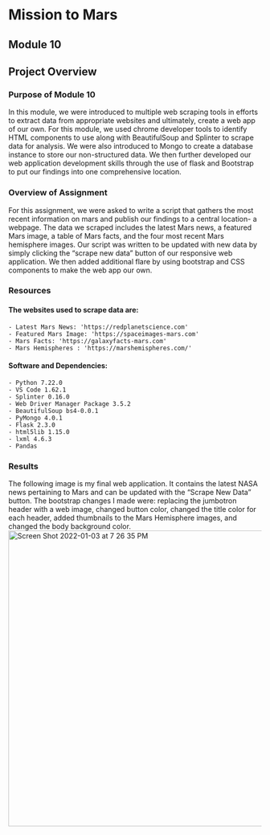 # Mission to Mars
## Module 10 

## Project Overview 
### Purpose of Module 10 
In this module, we were introduced to multiple web scraping tools in efforts to extract data from appropriate websites and ultimately, create a web app of our own. For this module, we used chrome developer tools to identify HTML components to use along with BeautifulSoup and Splinter to scrape data for analysis. We were also introduced to Mongo to create a database instance to store our non-structured data. We then further developed our web application development skills through the use of flask and Bootstrap to put our findings into one comprehensive location. 

### Overview of Assignment 
For this assignment, we were asked to write a script that gathers the most recent information on mars and publish our findings to a central location- a webpage. The data we scraped includes the latest Mars news, a featured Mars image, a table of Mars facts, and the four most recent Mars hemisphere images. Our script was written to be updated with new data by simply clicking the “scrape new data” button of our responsive web application. We then added additional flare by using bootstrap and CSS components to make the web app our own. 

### Resources 
#### The websites used to scrape data are: 
	- Latest Mars News: 'https://redplanetscience.com'
	- Featured Mars Image: 'https://spaceimages-mars.com'
	- Mars Facts: 'https://galaxyfacts-mars.com'
	- Mars Hemispheres : 'https://marshemispheres.com/'
#### Software and Dependencies: 
	- Python 7.22.0
	- VS Code 1.62.1 
	- Splinter 0.16.0
	- Web Driver Manager Package 3.5.2
	- BeautifulSoup bs4-0.0.1
	- PyMongo 4.0.1
	- Flask 2.3.0
	- html5lib 1.15.0
	- lxml 4.6.3
	- Pandas 

### Results 
The following image is my final web application. It contains the latest NASA news pertaining to Mars and can be updated with the “Scrape New Data” button. The bootstrap changes I made were:  replacing the jumbotron header with a web image, changed button color, changed the title color for each header, added thumbnails to the Mars Hemisphere images, and changed the body background color. 
<img width="589" alt="Screen Shot 2022-01-03 at 7 26 35 PM" src="https://user-images.githubusercontent.com/92558842/147999350-fae25345-da8a-425a-8304-efabfe9e8fcb.png">
